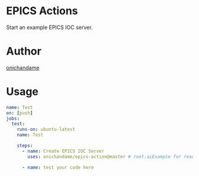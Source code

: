 # EPICS Actions

Start an example EPICS IOC server.

# Author

[onichandame](https://onichandame.com)

# Usage

```yaml
name: Test
on: [push]
jobs:
  test:
    runs-on: ubuntu-latest
    name: Test

    steps:
      - name: Create EPICS IOC Server
        uses: onichandame/epics-action@master # root:aiExample for read-only auto-changing and root:aoExample for read-write integer between 0-9

      - name: test your code here
```
